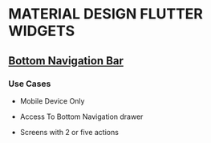 # MATERIAL DESIGN FLUTTER WIDGETS

## [Bottom Navigation Bar](https://github.com/Njuguna-JohnBrian/Flutter-Widgets/tree/master/app_bar_bottom)

### Use Cases

- Mobile Device Only

- Access To Bottom Navigation drawer

- Screens with 2 or five actions
